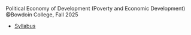 Political Economy of Development
(Poverty and Economic Development)
@Bowdoin College, Fall 2025

- [Syllabus](/Econ_3510_Syllabus.pdf)
